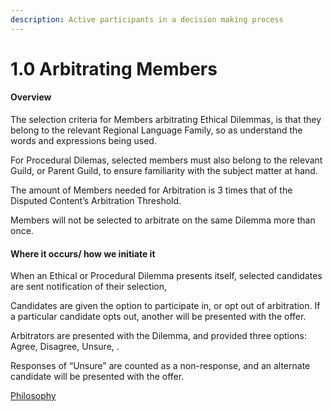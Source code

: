 ```yaml
---
description: Active participants in a decision making process
---
```


# 1.0 Arbitrating Members

#### Overview

The selection criteria for Members arbitrating Ethical Dilemmas, is that they belong to the relevant Regional Language Family, so as understand the words and expressions being used.

For Procedural Dilemas, selected members must also belong to the relevant Guild, or Parent Guild, to ensure familiarity with the subject matter at hand.

The amount of Members needed for Arbitration is 3 times that of the Disputed Content’s Arbitration Threshold.

Members will not be selected to arbitrate on the same Dilemma more than once.

#### Where it occurs/ how we initiate it

When an Ethical or Procedural Dilemma presents itself, selected candidates are sent notification of their selection,

Candidates are given the option to participate in, or opt out of arbitration. If a particular candidate opts out, another will be presented with the offer.

Arbitrators are presented with the Dilemma, and provided three options: Agree, Disagree, Unsure, .

Responses of “Unsure” are counted as a non-response, and an alternate candidate will be presented with the offer.

[Philosophy](../../white-paper/1.9-community-governance-structure/0.9-arbitration-process/1.0-arbitrating-members.md)
